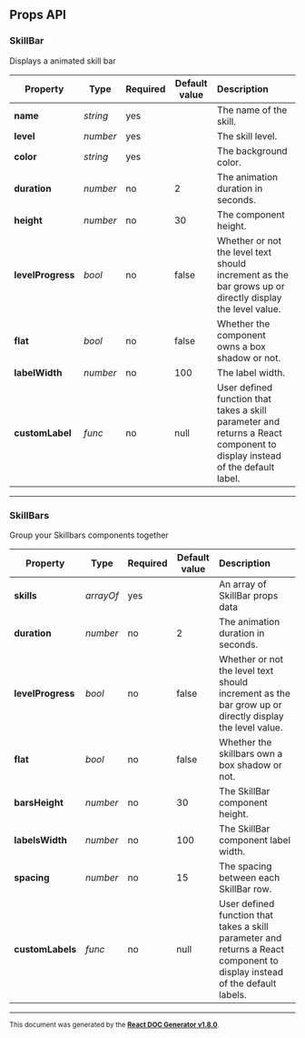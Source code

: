 <a name="propsapi"></a>
## Props API


### SkillBar

Displays a animated skill bar   




| Property | Type | Required | Default value | Description |
|-----|-----|-----|-----|:-----|
|**name**|*string*|yes||The name of the skill.|
|**level**|*number*|yes||The skill level.|
|**color**|*string*|yes||The background color.|
|**duration**|*number*|no|2|The animation duration in seconds.|
|**height**|*number*|no|30|The component height.|
|**levelProgress**|*bool*|no|false|Whether or not the level text should increment as the bar grows up or directly display the level value.|
|**flat**|*bool*|no|false|Whether the component owns a box shadow or not.|
|**labelWidth**|*number*|no|100|The label width.|
|**customLabel**|*func*|no|null|User defined function that takes a skill parameter and returns a React component to display instead of the default label.|

-----

### SkillBars

Group your Skillbars components together   




| Property | Type | Required | Default value | Description |
|-----|-----|-----|-----|:-----|
|**skills**|*arrayOf*|yes||An array of SkillBar props data|
|**duration**|*number*|no|2|The animation duration in seconds.|
|**levelProgress**|*bool*|no|false|Whether or not the level text should increment as the bar grow up or directly display the level value.|
|**flat**|*bool*|no|false|Whether the skillbars own a box shadow or not.|
|**barsHeight**|*number*|no|30|The SkillBar component height.|
|**labelsWidth**|*number*|no|100|The SkillBar component label width.|
|**spacing**|*number*|no|15|The spacing between each SkillBar row.|
|**customLabels**|*func*|no|null|User defined function that takes a skill parameter and returns a React component to display instead of the default labels.|

-----

<sub>This document was generated by the <a href="https://github.com/kevincastejon/react-doc-generator" target="_blank">**React DOC Generator v1.8.0**</a>.</sub>
